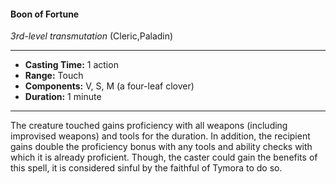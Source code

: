 #### Boon of Fortune
*3rd-level transmutation* (Cleric,Paladin)
___
- **Casting Time:** 1 action
- **Range:** Touch
- **Components:** V, S, M (a four-leaf clover)
- **Duration:** 1 minute
---
The creature touched gains proficiency with all weapons (including improvised weapons) and tools for the duration. In addition, the recipient gains double the proficiency bonus with any tools and ability checks with which it is already proficient. Though, the caster could gain the benefits of this spell, it is considered sinful by the faithful of Tymora to do so.
